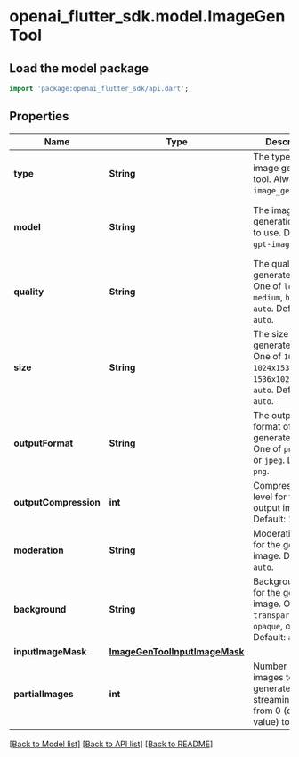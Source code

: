 # openai_flutter_sdk.model.ImageGenTool

## Load the model package
```dart
import 'package:openai_flutter_sdk/api.dart';
```

## Properties
Name | Type | Description | Notes
------------ | ------------- | ------------- | -------------
**type** | **String** | The type of the image generation tool. Always `image_generation`.  | 
**model** | **String** | The image generation model to use. Default: `gpt-image-1`.  | [optional] [default to 'gpt-image-1']
**quality** | **String** | The quality of the generated image. One of `low`, `medium`, `high`,  or `auto`. Default: `auto`.  | [optional] [default to 'auto']
**size** | **String** | The size of the generated image. One of `1024x1024`, `1024x1536`,  `1536x1024`, or `auto`. Default: `auto`.  | [optional] [default to 'auto']
**outputFormat** | **String** | The output format of the generated image. One of `png`, `webp`, or  `jpeg`. Default: `png`.  | [optional] [default to 'png']
**outputCompression** | **int** | Compression level for the output image. Default: 100.  | [optional] [default to 100]
**moderation** | **String** | Moderation level for the generated image. Default: `auto`.  | [optional] [default to 'auto']
**background** | **String** | Background type for the generated image. One of `transparent`,  `opaque`, or `auto`. Default: `auto`.  | [optional] [default to 'auto']
**inputImageMask** | [**ImageGenToolInputImageMask**](ImageGenToolInputImageMask.md) |  | [optional] 
**partialImages** | **int** | Number of partial images to generate in streaming mode, from 0 (default value) to 3.  | [optional] [default to 0]

[[Back to Model list]](../README.md#documentation-for-models) [[Back to API list]](../README.md#documentation-for-api-endpoints) [[Back to README]](../README.md)


